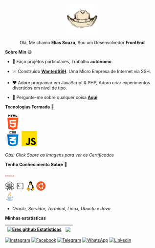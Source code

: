 <center>
<img height="100"src="https://github.com/EresPvP/EresPvP/blob/main/imagens/WantedSSH.png?raw=true"> 
<p><a></a> Olá, Me chamo <b>Elias Souza</b>, Sou um Desenvolvedor <b>FrontEnd</b></a></p>
</center>



**Sobre Min** 😄

- 💼 Faço projetos particulares, Trabalho <b>autônomo</b>.

- 📈 Construido **[WantedSSH](https://painel.wantedssh.xyz)**. Uma Micro Empresa de Internet via SSH.

- ❤️ Adore programar em JavaScript & PHP, Adoro criar experimentos divertidos em nível de tipo.

- 💬 Pergunte-me sobre qualquer coisa **[Aqui](https://github.com/erespvp/erespvp/issues)**

**Tecnologias Formada** 📑
<br><br>
<code><img height="50" alt="Html" src="https://raw.githubusercontent.com/EresPvP/EresPvP/2d26b38f881ba5e9b51969e4cb12776d95c2b91a/imagens/html.png"> </code>
<code><img height="50" alt="Css" src="https://raw.githubusercontent.com/EresPvP/EresPvP/main/imagens/css.png"></code>
<code><img height="50" alt="JavaScript" src="https://raw.githubusercontent.com/EresPvP/EresPvP/main/imagens/javascript.png"></code>
<br><br>
 <i> Obs: Click Sobre as Imagens para ver os Certificados</i>
<br>

**Tenho Conhecimento Sobre** 📖

<code><img height="30" alt="Oracle" src="https://github.com/EresPvP/EresPvP/blob/main/imagens/oracle.png?raw=true"> </code>
<code><img height="30" alt="Servidor" src="https://github.com/EresPvP/EresPvP/blob/main/imagens/servidor.png?raw=true"></code>
<code><img height="30" alt="Terminal" src="https://github.com/EresPvP/EresPvP/blob/main/imagens/terminal.png?raw=true"></code>
<code><img height="30" alt="Linux" src="https://raw.githubusercontent.com/EresPvP/EresPvP/main/imagens/linux.png"></code>
<code><img height="30" alt="Ubunto" src="https://github.com/EresPvP/EresPvP/blob/main/imagens/ubunto.png?raw=true"> </code>
<code><img height="30" alt="Java" src="https://raw.githubusercontent.com/EresPvP/EresPvP/main/imagens/java.png"></code>

- <i>Oracle, Servidor, Terminal, Linux, Ubuntu e Java</i>

**Minhas estatísticas**


| <a href="https://github.com/erespvp/github-readme-stats"><img align="center" src="https://github-readme-stats.vercel.app/api?username=erespvp&show_icons=true&include_all_commits=true&theme=buefy&hide_border=true" alt="Eres github Estatísticas" /></a> | <a href="https://github.com/erepvp/github-readme-stats"><img align="center" src="https://github-readme-stats.vercel.app/api/top-langs/?username=erespvp&layout=compact&theme=buefy&hide_border=true" /></a> |
| -------- | ------------- |





[![Instagram](https://img.shields.io/badge/Instagram-E4405F?style=for-the-badge&logo=instagram&logoColor=white)](https://www.instagram.com/lilias_sz/)
[![Facebook](https://img.shields.io/badge/Facebook-1877F2?style=for-the-badge&logo=facebook&logoColor=white)](https://www.facebook.com/100010095367629)
[![Telegram](https://img.shields.io/badge/Telegram-2CA5E0?style=for-the-badge&logo=telegram&logoColor=white)](https://t.me/lilias_Sz)
[![WhatsApp](https://img.shields.io/badge/WhatsApp-25D366?style=for-the-badge&logo=whatsapp&logoColor=white)](https://api.whatsapp.com/send?phone=5511959394123&text=Olá%20*Elias*%20vim%20pelo%20GitHub%20)
[![Linkedin](https://img.shields.io/badge/LinkedIn-0077B5?style=for-the-badge&logo=linkedin&logoColor=white)](https://www.linkedin.com/in/elias-souza-144598214/)

	


